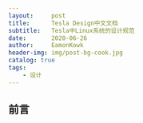 ```yaml
---
layout:     post
title:      Tesla Design中文文档
subtitle:   Tesla中Linux系统的设计规范
date:       2020-06-26
author:     EamonKowk
header-img: img/post-bg-cook.jpg
catalog: true
tags:
    - 设计
---
```


## 前言
